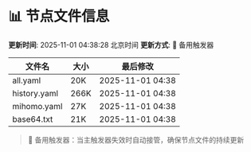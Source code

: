# 📊 节点文件信息

**更新时间**: 2025-11-01 04:38:28 北京时间
**更新方式**: 🔄 备用触发器

| 文件名 | 大小 | 最后修改 |
|--------|------|----------|
| all.yaml | 20K | 2025-11-01 04:38 |
| history.yaml | 266K | 2025-11-01 04:38 |
| mihomo.yaml | 27K | 2025-11-01 04:38 |
| base64.txt | 21K | 2025-11-01 04:38 |

> 🔄 备用触发器：当主触发器失效时自动接管，确保节点文件的持续更新
